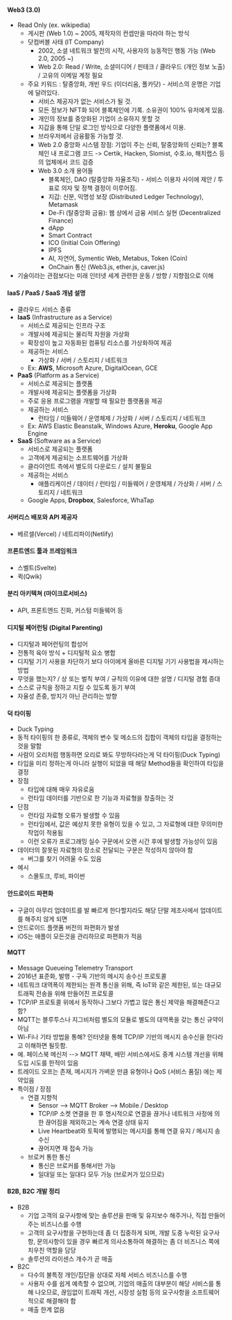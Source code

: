 #### Web3 (3.0)

- Read Only (ex. wikipedia)
  - 게시판 (Web 1.0) ~ 2005, 제작자의 컨셉만을 따라야 하는 방식
  - 닷컴버블 사태 (IT Company)
    - 2002, 소셜 네트워크 발전의 시작, 사용자의 능동적인 행동 가능 (Web 2.0, 2005 ~)
    - Web 2.0: Read / Write, 소셜미디어 / 핀테크 / 클라우드 (개인 정보 노출) / 고유의 이메일 계정 필요
  - 주요 키워드 : 탈중앙화, 개빈 우드 (이더리움, 폴카닷) - 서비스의 운명은 기업에 달려있다.
    - 서비스 제공자가 없는 서비스가 될 것.
    - 모든 정보가 NFT화 되어 블록체인에 기록. 소유권이 100% 유저에게 있음.
    - 개인의 정보를 중앙화된 기업이 소유하지 못할 것
    - 지갑을 통해 단일 로그인 방식으로 다양한 플랫폼에서 이용.
    - 브라우저에서 금융활동 가능할 것.
    - Web 2.0 중앙화 시스템 장점: 기업이 주는 신뢰, 탈중앙화의 신뢰는? 블록체인 내 프로그램 코드 -> Certik, Hacken, Slomist, 수호.io, 해치랩스 등의 업체에서 코드 검증
    - Web 3.0 소개 용어들
      - 블록체인, DAO (탈중앙화 자율조직) - 서비스 이용자 사이에 제안 / 투표로 의자 및 정책 결정이 이루어짐.
      - 지갑: 신분, 익명성 보장 (Distributed Ledger Technology), Metamask
      - De-Fi (탈중앙화 금융): 웹 상에서 금융 서비스 실현 (Decentralized Finance)
      - dApp
      - Smart Contract
      - ICO (Initial Coin Offering)
      - IPFS
      - AI, 자연어, Symentic Web, Metabus, Token (Coin)
      - OnChain 통신 (Web3.js, ether.js, caver.js)
- 기술이라는 관점보다는 미래 인터넷 세계 관련한 운동 / 방향 / 지향점으로 이해

#### IaaS / PaaS / SaaS 개념 설명

- 클라우드 서비스 종류
- **IaaS** (Infrastructure as a Service)
  - 서비스로 제공되는 인프라 구조
  - 개발사에 제공되는 물리적 자원을 가상화
  - 확장성이 높고 자동화된 컴퓨팅 리소스를 가상화하여 제공
  - 제공하는 서비스
    - 가상화 / 서버 / 스토리지 / 네트워크
  - Ex: **AWS**, Microsoft Azure, DigitalOcean, GCE
- **PaaS** (Platform as a Service)
  - 서비스로 제공되는 플랫폼
  - 개발사에 제공되는 플랫폼을 가상화
  - 주로 응용 프로그램을 개발할 때 필요한 플랫폼을 제공
  - 제공하는 서비스
    - 런타임 / 미들웨어 / 운영체제 / 가상화 / 서버 / 스토리지 / 네트워크
  - Ex: AWS Elastic Beanstalk, Windows Azure, **Heroku**, Google App Engine
- **SaaS** (Software as a Service)
  - 서비스로 제공되는 플랫폼
  - 고객에게 제공되는 소프트웨어를 가상화
  - 클라이언트 측에서 별도의 다운로드 / 설치 불필요
  - 제공하는 서비스
    - 애플리케이션 / 데이터 / 런타임 / 미들웨어 / 운영체제 / 가상화 / 서버 / 스토리지 / 네트워크
  - Google Apps, **Dropbox**, Salesforce, WhaTap

#### 서버리스 배포와 API 제공자

- 베르셀(Vercel) / 네트리파이(Netlify)

#### 프론트엔드 툴과 프레임워크

- 스벨트(Svelte)
- 퀵(Qwik)

#### 분리 아키텍쳐 (마이크로서비스)

- API, 프론트엔드 진화, 커스텀 미들웨어 등

#### 디지털 페어런팅 (Digital Parenting)

- 디지털과 페어런팅의 합성어
- 전통적 육아 방식 + 디지털적 요소 병합
- 디지털 기기 사용을 차단하기 보다 아이에게 올바른 디지털 기기 사용법을 제시하는 방법
- 무엇을 했는지? / 상 또는 벌칙 부여 / 규칙의 이유에 대한 설명 / 디지털 경험 증대
- 스스로 규칙을 정하고 지킬 수 있도록 동기 부여
- 자율성 존중, 방치가 아닌 관리하는 방향

#### 덕 타이핑 

- Duck Typing
- 동적 타이핑의 한 종류로, 객체의 변수 및 메소드의 집합이 객체의 타입을 결정하는 것을 말함
- 사람이 오리처럼 행동하면 오리로 봐도 무방하다라는게 덕 타이핑(Duck Typing)
- 타입을 미리 정하는게 아니라 실행이 되었을 때 해당 Method들을 확인하여 타입을 결정
- 장점
  - 타입에 대해 매우 자유로움
  - 런타임 데이터를 기반으로 한 기능과 자료형을 창출하는 것
- 단점
  - 런타임 자료형 오류가 발생할 수 있음
  - 런타임에서, 값은 예상치 못한 유형이 있을 수 있고, 그 자료형에 대한 무의미한 작업이 적용됨
  - 이런 오류가 프로그래밍 실수 구문에서 오랜 시간 후에 발생할 가능성이 있음
- 데이터의 잘못된 자료형의 장소로 전달되는 구문은 작성하지 않아야 함
  - 버그를 찾기 어려울 수도 있음
- 예시
  - 스몰토크, 루비, 파이썬

#### 안드로이드 파편화

- 구글이 아무리 업데이트를 발 빠르게 한다할지라도 해당 단말 제조사에서 업데이트를 해주지 않게 되면
- 안드로이드 플랫폼 버전의 파편화가 발생
- iOS는 애플이 모든것을 관리하므로 파편화가 적음

#### MQTT

- Message Queueing Telemetry Transport
- 2016년 표준화, 발행 - 구독 기반의 메시지 송수신 프로토콜
- 네트워크 대역폭이 제한되는 원격 통신을 위해, 즉 IoT와 같은 제한된, 또는 대규모 트래픽 전송을 위해 만들어진 프로토콜
- TCP/IP 프로토콜 위에서 동작하나 그보다 가볍고 많은 통신 제약을 해결해준다고 함?
- MQTT는 블루투스나 지그비처럼 별도의 모듈로 별도의 대역폭을 갖는 통신 규약이 아님
- Wi-Fi나 기타 방법을 통해? 인터넷을 통해 TCP/IP 기반의 메시지 송수신을 한다라고 이해하면 될듯함.
- 예. 페이스북 메신저 --> MQTT 채택, 배민 서비스에서도 중계 시스템 개선을 위해 도입 시도를 한적이 있음
- 트레이드 오프는 존재, 메시지가 가벼운 만큼 유형이나 QoS (서비스 품질) 에는 제약있음
- 특이점 / 장점
  - 연결 지향적
    - Sensor --> MQTT Broker --> Mobile / Desktop
    - TCP/IP 소켓 연결을 한 후 명시적으로 연결을 끊거나 네트워크 사정에 의한 끊어짐을 제외하고는 계속 연결 상태 유지
    - Live Heartbeat와 토픽에 발행되는 메시지를 통해 연결 유지 / 메시지 송수신
    - 끊어지면 재 접속 가능
  - 브로커 통한 통신
    - 통신은 브로커를 통해서만 가능
    - 일대일 또는 일대다 모두 가능 (브로커가 있으므로)
  
#### B2B, B2C 개발 정리

- B2B
  - 기업 고객의 요구사항에 맞는 솔루션을 판매 및 유지보수 해주거나, 직접 만들어주는 비즈니스를 수행
  - 고객의 요구사항을 구현하는데 좀 더 집중하게 되며, 개발 도중 누락된 요구사항, 문의사항이 있을 경우 빠르게 의사소통하여 해결하는 좀 더 비즈니스 쪽에 치우친 역할을 담당
  - 솔루션의 라이센스 개수가 곧 매출
- B2C
  - 다수의 불특정 개인/집단을 상대로 자체 서비스 비즈니스를 수행
  - 사용자 수를 쉽게 예측할 수 없으며, 기업의 매출의 대부분이 해당 서비스를 통해 나오므로, 끊임없이 트래픽 개선, 시장성 실험 등의 요구사항을 소프트웨어 적으로 해결해야 함
  - 매출 한계 없음